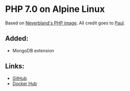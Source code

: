 PHP 7.0 on Alpine Linux
=======================

Based on [Neverbland's PHP image](https://hub.docker.com/r/neverbland/php/). All credit goes to [Paul](https://github.com/werelds).

## Added:

- MongoDB extension

## Links:

- [GitHub](https://github.com/michaldudek/docker-php7)
- [Docker Hub](https://hub.docker.com/r/michaldudek/php7/)

